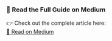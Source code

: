 ### 📖 Read the Full Guide on Medium

👉 Check out the complete article here:  
[🔗 Read on Medium](https://medium.com/@mosauban88/api-integration-json-0732b5ff2785)
